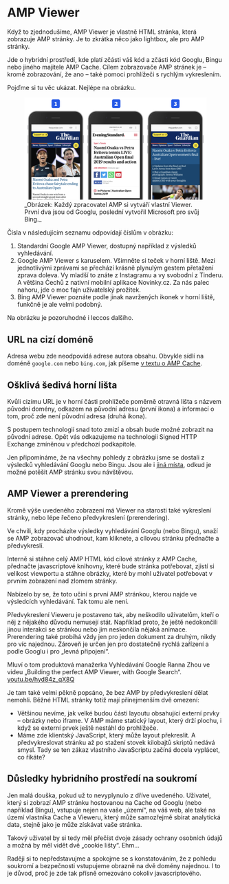# AMP Viewer

Když to zjednodušíme, AMP Viewer je vlastně HTML stránka, která zobrazuje AMP stránky. Je to zkrátka něco jako lightbox, ale pro AMP stránky.

Jde o hybridní prostředí, kde platí zčásti váš kód a zčásti kód Googlu, Bingu nebo jiného majitele AMP Cache. Cílem zobrazovače AMP stránek je – kromě zobrazování, že ano – také pomoci prohlížeči s rychlým vykreslením.

Pojďme si tu věc ukázat. Nejlépe na obrázku.

<figure>
<img src="../dist/images/original/vdamp/amp-viewer-tri.png" alt="">
<figcaption markdown="1">
_Obrázek: Každý zpracovatel AMP si vytváří vlastní Viewer. První dva jsou od Googlu, poslední vytvořil Microsoft pro svůj Bing._
</figcaption>
</figure>

Čísla v následujícím seznamu odpovídají číslům v obrázku:

1. Standardní Google AMP Viewer, dostupný například z výsledků vyhledávání.
2. Google AMP Viewer s karuselem. Všimněte si teček v horní liště. Mezi jednotlivými zprávami se přechází krásně plynulým gestem přetažení zprava doleva. Vy mladší to znáte z Instagramu a vy svobodní z Tinderu. A většina Čechů z nativní mobilní aplikace Novinky.cz. Za nás palec nahoru, jde o moc fajn uživatelský prožitek.
3. Bing AMP Viewer poznáte podle jinak navržených ikonek v horní liště, funkčně je ale velmi podobný.

Na obrázku je pozoruhodné i leccos dalšího.

## URL na cizí doméně

Adresa webu zde neodpovídá adrese autora obsahu. Obvykle sídlí na doméně `google.com` nebo `bing.com`, jak píšeme [v textu o AMP Cache](amp-cache.md).

## Ošklivá šedivá horní lišta

Kvůli cizímu URL je v horní části prohlížeče poměrně otravná lišta s názvem původní domény, odkazem na původní adresu (první ikona) a informací o tom, proč zde není původní adresa (druhá ikona).

S postupem technologií snad toto zmizí a obsah bude možné zobrazit na původní adrese. Opět vás odkazujeme na technologii Signed HTTP Exchange zmíněnou v předchozí podkapitole.

Jen připomínáme, že na všechny pohledy z obrázku jsme se dostali z výsledků vyhledávání Googlu nebo Bingu. Jsou ale i [jiná místa](amp-platformy.md), odkud je možné potěšit AMP stránku svou návštěvou.

## AMP Viewer a prerendering

Kromě výše uvedeného zobrazení má Viewer na starosti také vykreslení stránky, nebo lépe řečeno předvykreslení (prerendering).

Ve chvíli, kdy procházíte výsledky vyhledávání Googlu (nebo Bingu), snaží se AMP zobrazovač uhodnout, kam kliknete, a cílovou stránku přednačte a předvykreslí.

Interně si stáhne celý AMP HTML kód cílové stránky z AMP Cache, přednačte javascriptové knihovny, které bude stránka potřebovat, zjistí si velikost viewportu a stáhne obrázky, které by mohl uživatel potřebovat v prvním zobrazení nad zlomem stránky.

Nabízelo by se, že toto učiní s první AMP stránkou, kterou najde ve výsledcích vyhledávání. Tak tomu ale není.

Předvykreslení Vieweru je postaveno tak, aby neškodilo uživatelům, kteří o něj z nějakého důvodu nemusejí stát. Například proto, že ještě nedokončili jinou interakci se stránkou nebo jim neskončila nějaká animace. Prerendering také probíhá vždy jen pro jeden dokument za druhým, nikdy pro víc najednou. Zároveň je určen jen pro dostatečně rychlá zařízení a podle Googlu i pro „levná připojení“.

Mluví o tom produktová manažerka Vyhledávání Google Ranna Zhou ve videu „Building the perfect AMP Viewer, with Google Search“. [youtu.be/hyd84z_qX8Q](https://youtu.be/hyd84z_qX8Q)

Je tam také velmi pěkně popsáno, že bez AMP by předvykreslení dělat nemohli. Běžné HTML stránky totiž mají přinejmenším dvě omezení:

* Většinou nevíme, jak velké budou části layoutu obsahující externí prvky – obrázky nebo iframe. V AMP máme statický layout, který drží plochu, i když se externí prvek ještě nestáhl do prohlížeče.
* Máme zde klientský JavaScript, který může layout překreslit. A předvykreslovat stránku až po stažení stovek kilobajtů skriptů nedává smysl. Tady se ten zákaz vlastního JavaScriptu začíná docela vyplácet, co říkáte?

## Důsledky hybridního prostředí na soukromí

Jen malá douška, pokud už to nevyplynulo z dříve uvedeného. Uživatel, který si zobrazí AMP stránku hostovanou na Cache od Googlu (nebo například Bingu), vstupuje nejen na vaše „území“, na váš web, ale také na území vlastníka Cache a Vieweru, který může samozřejmě sbírat analytická data, stejně jako je může získávat vaše stránka.

Takový uživatel by si tedy měl přečíst dvoje zásady ochrany osobních údajů a možná by měl vidět dvě „cookie lišty“. Ehm…

Raději si to nepředstavujme a spokojme se s konstatováním, že z pohledu soukromí a bezpečnosti vstupujeme obrazně na dvě domény najednou. I to je důvod, proč je zde tak přísně omezováno cokoliv javascriptového.
